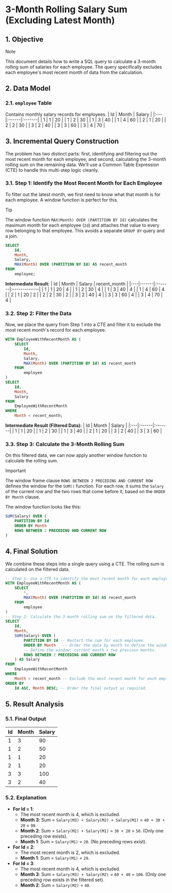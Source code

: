 # 3-Month Rolling Salary Sum (Excluding Latest Month)

## 1. Objective
> [!NOTE]
> This document details how to write a SQL query to calculate a 3-month rolling sum of salaries for each employee. The query specifically excludes each employee's most recent month of data from the calculation.

## 2. Data Model

### 2.1. `employee` Table
Contains monthly salary records for employees.
| Id | Month | Salary |
|:---|:------|:-------|
| 1  | 1     | 20     |
| 1  | 2     | 30     |
| 1  | 3     | 40     |
| 1  | 4     | 60     |
| 2  | 1     | 20     |
| 2  | 2     | 30     |
| 3  | 2     | 40     |
| 3  | 3     | 60     |
| 3  | 4     | 70     |

## 3. Incremental Query Construction
The problem has two distinct parts: first, identifying and filtering out the most recent month for each employee, and second, calculating the 3-month rolling sum on the remaining data. We'll use a Common Table Expression (CTE) to handle this multi-step logic cleanly.

### 3.1. Step 1: Identify the Most Recent Month for Each Employee
To filter out the latest month, we first need to know what that month is for each employee. A window function is perfect for this.

> [!TIP]
> The window function `MAX(Month) OVER (PARTITION BY Id)` calculates the maximum month for each employee (`Id`) and attaches that value to every row belonging to that employee. This avoids a separate `GROUP BY` query and a join.

```sql
SELECT
    Id,
    Month,
    Salary,
    MAX(Month) OVER (PARTITION BY Id) AS recent_month
FROM
    employee;
```
**Intermediate Result:**
| Id | Month | Salary | recent_month |
|:---|:------|:-------|:-------------|
| 1  | 1     | 20     | 4            |
| 1  | 2     | 30     | 4            |
| 1  | 3     | 40     | 4            |
| 1  | 4     | 60     | 4            |
| 2  | 1     | 20     | 2            |
| 2  | 2     | 30     | 2            |
| 3  | 2     | 40     | 4            |
| 3  | 3     | 60     | 4            |
| 3  | 4     | 70     | 4            |

### 3.2. Step 2: Filter the Data
Now, we place the query from Step 1 into a CTE and filter it to exclude the most recent month's record for each employee.

```sql
WITH EmployeeWithRecentMonth AS (
    SELECT
        Id,
        Month,
        Salary,
        MAX(Month) OVER (PARTITION BY Id) AS recent_month
    FROM
        employee
)
SELECT
    Id,
    Month,
    Salary
FROM
    EmployeeWithRecentMonth
WHERE
    Month < recent_month;
```
**Intermediate Result (Filtered Data):**
| Id | Month | Salary |
|:---|:------|:-------|
| 1  | 1     | 20     |
| 1  | 2     | 30     |
| 1  | 3     | 40     |
| 2  | 1     | 20     |
| 3  | 2     | 40     |
| 3  | 3     | 60     |

### 3.3. Step 3: Calculate the 3-Month Rolling Sum
On this filtered data, we can now apply another window function to calculate the rolling sum.

> [!IMPORTANT]
> The window frame clause `ROWS BETWEEN 2 PRECEDING AND CURRENT ROW` defines the window for the `SUM()` function. For each row, it sums the `Salary` of the current row and the two rows that come before it, based on the `ORDER BY Month` clause.

The window function looks like this:
```sql
SUM(Salary) OVER (
    PARTITION BY Id
    ORDER BY Month
    ROWS BETWEEN 2 PRECEDING AND CURRENT ROW
)
```

## 4. Final Solution
We combine these steps into a single query using a CTE. The rolling sum is calculated on the filtered data.

```sql
-- Step 1: Use a CTE to identify the most recent month for each employee.
WITH EmployeeWithRecentMonth AS (
    SELECT
        *,
        MAX(Month) OVER (PARTITION BY Id) AS recent_month
    FROM
        employee
)
-- Step 2: Calculate the 3-month rolling sum on the filtered data.
SELECT
    Id,
    Month,
    SUM(Salary) OVER (
        PARTITION BY Id -- Restart the sum for each employee.
        ORDER BY Month   -- Order the data by month to define the window.
        -- Define the window: current month + two previous months.
        ROWS BETWEEN 2 PRECEDING AND CURRENT ROW
    ) AS Salary
FROM
    EmployeeWithRecentMonth
WHERE
    Month < recent_month -- Exclude the most recent month for each employee.
ORDER BY
    Id ASC, Month DESC; -- Order the final output as required.
```

## 5. Result Analysis

### 5.1. Final Output
| Id | Month | Salary |
|:---|:------|:-------|
| 1  | 3     | 90     |
| 1  | 2     | 50     |
| 1  | 1     | 20     |
| 2  | 1     | 20     |
| 3  | 3     | 100    |
| 3  | 2     | 40     |

### 5.2. Explanation
*   **For Id = 1**:
    *   The most recent month is 4, which is excluded.
    *   **Month 3**: Sum = `Salary(M3) + Salary(M2) + Salary(M1)` = `40 + 30 + 20` = `90`.
    *   **Month 2**: Sum = `Salary(M2) + Salary(M1)` = `30 + 20` = `50`. (Only one preceding row exists).
    *   **Month 1**: Sum = `Salary(M1)` = `20`. (No preceding rows exist).
*   **For Id = 2**:
    *   The most recent month is 2, which is excluded.
    *   **Month 1**: Sum = `Salary(M1)` = `20`.
*   **For Id = 3**:
    *   The most recent month is 4, which is excluded.
    *   **Month 3**: Sum = `Salary(M3) + Salary(M2)` = `60 + 40` = `100`. (Only one preceding row exists in the filtered set).
    *   **Month 2**: Sum = `Salary(M2)` = `40`.
